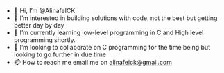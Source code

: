 - 👋 Hi, I’m @AlinafeICK
- 👀 I’m interested in building solutions with code, not the best but getting better day by day
- 🌱 I’m currently learning low-level programming in C and High level programming shortly.
- 💞️ I’m looking to collaborate on C programming for the time being but looking to go further in due time
- 📫 How to reach me email me on alinafeick@gmail.com

<!---
AlinafeICK/AlinafeICK is a ✨ special ✨ repository because its `README.md` (this file) appears on your GitHub profile.
You can click the Preview link to take a look at your changes.
--->
